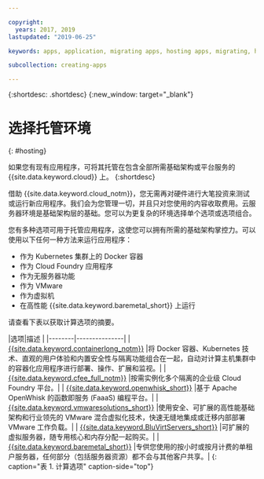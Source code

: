 ```yaml
---

copyright:
  years: 2017, 2019
lastupdated: "2019-06-25"

keywords: apps, application, migrating apps, hosting apps, migrating, hosting, migration

subcollection: creating-apps

---
```


{:shortdesc: .shortdesc}
{:new_window: target="_blank"}

# 选择托管环境
{: #hosting}

如果您有现有应用程序，可将其托管在包含全部所需基础架构或平台服务的 {{site.data.keyword.cloud}} 上。
{:shortdesc}

借助 {{site.data.keyword.cloud_notm}}，您无需再对硬件进行大笔投资来测试或运行新应用程序。我们会为您管理一切，并且只对您使用的内容收取费用。云服务器环境是基础架构层的基础。您可以为更复杂的环境选择单个选项或选项组合。 

您有多种选项可用于托管应用程序，这使您可以拥有所需的基础架构掌控力。可以使用以下任何一种方法来运行应用程序：

  * 作为 Kubernetes 集群上的 Docker 容器
  * 作为 Cloud Foundry 应用程序
  * 作为无服务器功能
  * 作为 VMware
  * 作为虚拟机
  * 在高性能 {{site.data.keyword.baremetal_short}} 上运行 
<!--
{{site.data.keyword.baremetal_short}} are single-tenant, physical servers that are dedicated to a single customer. You control almost everything from the server host to the RAM and storage devices. These servers are used with workloads that require compute power over a sustained time, for example, several months.

Some example workloads include e-commerce, ERP, CRM, SCM, and financial services and regulatory applications.

{{site.data.keyword.BluVirtServers_short}} can be deployed as either as public or dedicated instances. With public instances, the resources of the server are shared with other customers, also known as a multi-tenant environment. Private instances dedicate the resources of the physical server to one customer who can have one or more virtual machines on the same server. These servers are ideal for workloads that run for a limited time, for example, a couple of weeks. Some workload examples are development and testing, backup and recovery, and disaster recovery. For more information about server options, see [Bare metal servers versus virtual servers: Choosing the best option for you](https://www.ibm.com/cloud/blog/bare-metal-virtual-servers-works){: new_window} ![External link icon](../icons/launch-glyph.svg "External link icon").
-->

请查看下表以获取计算选项的摘要。

|选项|描述
| 
|--------|---------------|
| [{{site.data.keyword.containerlong_notm}}](/docs/containers?topic=containers-getting-started) |将 Docker 容器、Kubernetes 技术、直观的用户体验和内置安全性与隔离功能组合在一起，自动对计算主机集群中的容器化应用程序进行部署、操作、扩展和监视。|
| [{{site.data.keyword.cfee_full_notm}}](/docs/cloud-foundry?topic=cloud-foundry-about) |按需实例化多个隔离的企业级 Cloud Foundry 平台。|
| [{{site.data.keyword.openwhisk_short}}](/docs/openwhisk?topic=cloud-functions-getting_started) |基于 Apache OpenWhisk 的函数即服务 (FaaaS) 编程平台。|
| [{{site.data.keyword.vmwaresolutions_short}}](/docs/services/vmwaresolutions?topic=vmware-solutions-getting-started) |使用安全、可扩展的高性能基础架构和行业领先的 VMware 混合虚拟化技术，快速无缝地集成或迁移内部部署 VMware 工作负载。|
| [{{site.data.keyword.BluVirtServers_short}}](/docs/vsi?topic=virtual-servers-about-public-virtual-servers) |可扩展的虚拟服务器，随专用核心和内存分配一起购买。|
| [{{site.data.keyword.baremetal_short}}](/docs/bare-metal?topic=bare-metal-about-bm)  |专供您使用的按小时或按月计费的单租户服务器，任何部分（包括服务器资源）都不会与其他客户共享。|
{: caption="表 1. 计算选项" caption-side="top"}

